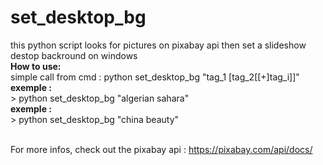 # set_desktop_bg
this python script looks for pictures on pixabay api then set a slideshow destop backround on windows
</br><b> How to use:</b>
</br>simple call from cmd : python set_desktop_bg "tag_1 [tag_2[[+]tag_i]]"
</br><b> exemple :</b>
</br> > python set_desktop_bg "algerian sahara"
</br><b> exemple :</b>
</br> > python set_desktop_bg "china beauty"


<br> For more infos, check out the pixabay api : https://pixabay.com/api/docs/
